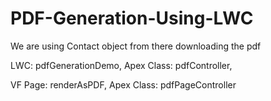 # PDF-Generation-Using-LWC
We are using Contact object from there downloading the pdf

LWC: pdfGenerationDemo, 
Apex Class: pdfController, 

VF Page: renderAsPDF, 
Apex Class: pdfPageController

